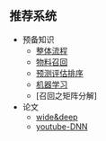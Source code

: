 ## 推荐系统
   - 预备知识
        - [整体流程](/paper/pipeline1.md)
        - [物料召回](/paper/pipeline2.md)
        - [预测评估排序](/paper/pipeline3.md)
        - [机器学习](/paper/pipeline4.md)
        - [召回之矩阵分解]
   - 论文
        - [wide&deep](/paper/wide&deep.md)
        - [youtube-DNN](/paper/youtube-DNN.md)